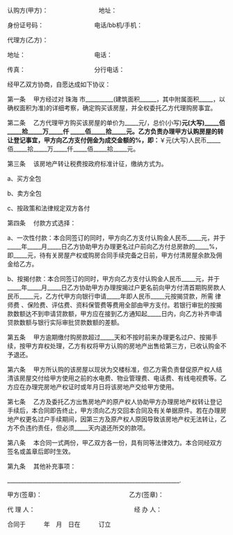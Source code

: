 
 


认购方(甲方)： 　　　　　　　　地址：


身份证号码：　　　　　　　　   电话/bb机/手机：


代理方(乙方)：


地址：　　　　　　　　　　　   电话：


传真：　　　　　　　　　　　   分行电话：


经甲乙双方协商，自愿达成如下协议：


第一条 　甲方经过对
珠海
市__________(建筑面积______，其中附属面积_____，以确权面积为准)的详细考察，确定购买该房屋，并全权委托乙方代理购房事宜。


第二条 　乙方代理甲方购买该房屋的单价为_____元/，总价(小写)__________元(大写)_____佰_____拾_____万_____仟 _____佰_____拾_____元。乙方负责办理甲方认购房屋的转让登记事宜，甲方向乙方支付佣金为成交金额的%，即：__________￥元(大写)人民币_____佰_____拾_____万_____仟_____佰_____拾_____元。


第三条 　该房地产转让税费按政府标准计征，缴纳方式为。


a、买方全包


b、卖方全包


c、按政策和法律规定双方各付


第四条 　付款方式选择：


a、一次性付款：本合同签订的同时，甲方向乙方支付认购金人民币_____元，并于_____年_____月_____日乙方协助甲方办理更名过户前向乙方付总房款的_____%，即_____元，待有关房屋产权或购房合同手续完备之日前，甲方付清房屋余款及佣金给乙方。


b、按揭付款：本合同签订的同时，甲方向乙方支付认购金人民币_____元，并于_____年_____月_____日乙方协助甲方办理按揭过户更名前向甲方付清首期购房款人民币_____元，乙方代甲方向银行申请_____年即人民币_____元按揭贷款，所需
律师费
、保险费、评估费、资料保管费等费用全部由甲方支付。若银行审批的按揭款数额达不到申请贷款额，甲方应在接到乙方通知起_____日内，向乙方补齐申请贷款数额与银行实际审批贷款数额的差额。


第五条 　甲方逾期缴付购房款超过_____天和不按时前来办理更名过户、按揭手续，按甲方弃权处理，乙方有权将甲方认购的房地产出售给第三方，已收认购金不予退还。


第六条 　甲方所认购的该房屋以现状为交楼标准，但乙方需负责督促原产权人结清该房屋交付给甲方使用之前的水电费、物业管理费、电话费、有线电视费等。乙方应在办理完房地产权证时或年月日将该房地产交给甲方使用。


第七条 　乙方及委托乙方出售房地产的原产权人协助甲方办理房地产权转让登记手续后，本合同即告终止，甲方须向乙方交回本合同及有关单据原件。若在办理房地产权更名过户手续期间，因第三方及原产权人原因导致该房地产权无法转让，乙方不负违约责任，但必须_____天内退还所交的款项。


第八条 　本合同一式两份，甲乙双方各一份，具有同等法律效力。本合同经双方签名或盖章后即时生效。


第九条 　其他补充事项：


______________________________________________________________.


甲方(签章)：　　　　　　　　　　　　　　 乙方(签章)：


代 理 人：　　　　　　　　　　　　　　　　 经 办 人：


合同于　　　年　月　日在　　　订立
 


 

 
 
 
 
 
  


  
 

  


  


  
 
 
 
 


